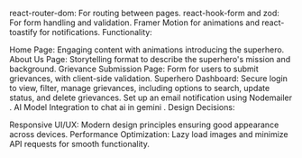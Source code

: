 react-router-dom: For routing between pages.
react-hook-form and zod: For form handling and validation.
Framer Motion for animations and react-toastify for notifications.
Functionality:

Home Page: Engaging content with animations introducing the superhero.
About Us Page: Storytelling format to describe the superhero's mission and background.
Grievance Submission Page: Form for users to submit grievances, with client-side validation.
Superhero Dashboard: Secure login to view, filter, manage grievances, including options to search, update status, and delete grievances.
Set up an email notification using Nodemailer .
 AI Model Integration to chat ai in gemini .
Design Decisions:

Responsive UI/UX: Modern design principles ensuring good appearance across devices.
Performance Optimization: Lazy load images and minimize API requests for smooth functionality.

